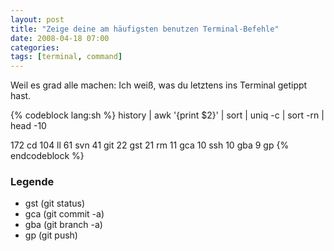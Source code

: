 ```yaml
---
layout: post
title: "Zeige deine am häufigsten benutzen Terminal-Befehle"
date: 2008-04-18 07:00
categories:
tags: [terminal, command]
---
```


Weil es grad alle machen: Ich weiß, was du letztens ins Terminal getippt hast.

<!-- more -->

{% codeblock lang:sh %}
history | awk '{print $2}' | sort | uniq -c | sort -rn | head -10

172   cd
104   ll
 61   svn
 41   git
 22   gst
 21   rm
 11   gca
 10   ssh
 10   gba
  9   gp
{% endcodeblock %}

### Legende

* gst (git status)
* gca (git commit -a)
* gba (git branch -a)
* gp (git push)
